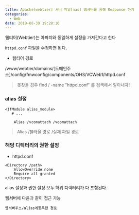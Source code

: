 ```yaml
---
title: Apache[webtier] 서버 파일[nas] 웹서버를 통해 Response 하기
categories:
  - Web
date: 2019-08-30 19:28:10
---
```


웹티어(Webtier)는 아파치와 동일하게 설정을 가져간다고 한다

`httpd.conf` 파일을 수정하면 된다.

- 웹티어 경로

/www/webtier/domains/[도메인주소]/config/fmwconfig/components/OHS/VCWeb1/httpd.conf

> 못찾을 경우 find / -name "httpd.conf" 를 검색해서 알아내자!

### alias 설정

```
<IfModule alias_module>
   # ...

    Alias /vcomattach /vcomattach

```

> Alias /불러올 경로 /실제 파일 경로

### 해당 디렉터리의 권한 설정

- httpd.conf

```
<Directory /path>
    AllowOverride none
    Require all granted
</Directory>
```

alias 설정과 권한 설정 모두 하위 디렉터리가 다 포함된다.

웹서버에 다음과 같이 접근 가능

`웹서버주소/alias에등록한 경로`
